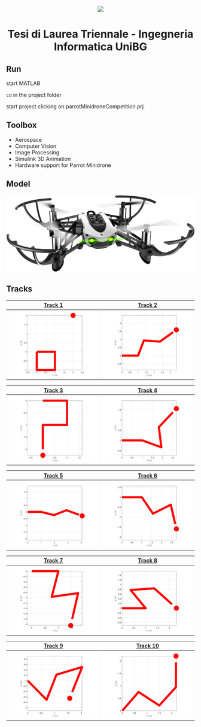 <p align="center">
  <img src="https://github.com/MarcoMustacchi/MarcoMustacchi.github.io/blob/main/assets/img/icons/UniBG_logo_transparent.svg" width="150">
</p>

<h1 align="center">Tesi di Laurea Triennale - Ingegneria Informatica UniBG</h1>
                      
## Run
start MATLAB

`cd` in the project folder

start project clicking on parrotMinidroneCompetition.prj

## Toolbox
- Aerospace
- Computer Vision
- Image Processing
- Simulink 3D Animation
- Hardware support for Parrot Minidrone

## Model
![alt text](https://github.com/MarcoMustacchi/BachelorThesis/blob/master/Parrot%20Mambo%20Minidrone.jpg)

## Tracks 
[Track 1](https://www.youtube.com/watch?v=hvJBzbG7pR8&list=PLt8rhGpNRqZqQmX-gEoqsX0pk_LpAQXqx&index=10)             |  [Track 2](https://www.youtube.com/watch?v=e30NVFZQXt4&list=PLt8rhGpNRqZqQmX-gEoqsX0pk_LpAQXqx&index=9)
:-------------------------:|:-------------------------:
![](https://github.com/MarcoMustacchi/BachelorThesis/blob/master/Tracks/Track1.svg)  |  ![](https://github.com/MarcoMustacchi/BachelorThesis/blob/master/Tracks/Track2.svg)

[Track 3](https://www.youtube.com/watch?v=KAzma2v5XiM&list=PLt8rhGpNRqZqQmX-gEoqsX0pk_LpAQXqx&index=8)             |  [Track 4](https://www.youtube.com/watch?v=e9xC85OdhYw&list=PLt8rhGpNRqZqQmX-gEoqsX0pk_LpAQXqx&index=7)
:-------------------------:|:-------------------------:
![](https://github.com/MarcoMustacchi/BachelorThesis/blob/master/Tracks/Track3.svg)  |  ![](https://github.com/MarcoMustacchi/BachelorThesis/blob/master/Tracks/Track4.svg)

[Track 5](https://www.youtube.com/watch?v=nl7BMO4v7b4&list=PLt8rhGpNRqZqQmX-gEoqsX0pk_LpAQXqx&index=6)             |  [Track 6](https://www.youtube.com/watch?v=h_2YYX4AD2E&list=PLt8rhGpNRqZqQmX-gEoqsX0pk_LpAQXqx&index=5)
:-------------------------:|:-------------------------:
![](https://github.com/MarcoMustacchi/BachelorThesis/blob/master/Tracks/Track5.svg)  |  ![](https://github.com/MarcoMustacchi/BachelorThesis/blob/master/Tracks/Track6.svg)

[Track 7](https://www.youtube.com/watch?v=Q2LFaIhZPk8&list=PLt8rhGpNRqZqQmX-gEoqsX0pk_LpAQXqx&index=4)             |  [Track 8](https://www.youtube.com/watch?v=RDclrBOoIlg&list=PLt8rhGpNRqZqQmX-gEoqsX0pk_LpAQXqx&index=3)
:-------------------------:|:-------------------------:
![](https://github.com/MarcoMustacchi/BachelorThesis/blob/master/Tracks/Track7.svg)  |  ![](https://github.com/MarcoMustacchi/BachelorThesis/blob/master/Tracks/Track8.svg)

[Track 9](https://www.youtube.com/watch?v=DAJKHOEQGWM&list=PLt8rhGpNRqZqQmX-gEoqsX0pk_LpAQXqx&index=2)             |  [Track 10](https://www.youtube.com/watch?v=7pV7AI6bWRk&list=PLt8rhGpNRqZqQmX-gEoqsX0pk_LpAQXqx&index=1)
:-------------------------:|:-------------------------:
![](https://github.com/MarcoMustacchi/BachelorThesis/blob/master/Tracks/Track9.svg)  |  ![](https://github.com/MarcoMustacchi/BachelorThesis/blob/master/Tracks/Track10.svg)
